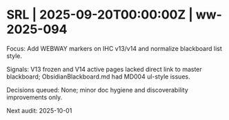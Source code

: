 # SRL | 2025-09-20T00:00:00Z | ww-2025-094

Focus: Add WEBWAY markers on IHC v13/v14 and normalize blackboard list style.

Signals: V13 frozen and V14 active pages lacked direct link to master blackboard; ObsidianBlackboard.md had MD004 ul-style issues.

Decisions queued: None; minor doc hygiene and discoverability improvements only.

Next audit: 2025-10-01
